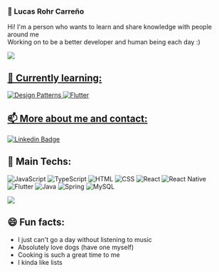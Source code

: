 ### :robot: Lucas Rohr Carreño

Hi! I'm a person who wants to learn and share knowledge with people around me<br>
Working on to be a better developer and human being each day :)

<div>
  <a href="https://github.com/LucasRohr">
  <img src="https://github-readme-stats.vercel.app/api?username=LucasRohr&show_icons=true&theme=tokyonight&include_all_commits=true&count_private=true"/>
</div>

## 🌱 Currently learning:
![Design Patterns](https://img.shields.io/badge/-Design%20Patterns-FFDA44?style=for-the-badge&logo=textpattern&logoColor=black)
![Flutter](https://img.shields.io/badge/-Flutter-1389FD?style=for-the-badge&logo=Flutter&logoColor=white)

## 📫 More about me and contact:
[![Linkedin Badge](https://img.shields.io/badge/-LinkedIn-blue?style=for-the-badge&logo=logmein&logoColor=white&link=https://www.linkedin.com/in/lucas-carre%C3%B1o-a18204174/)](https://www.linkedin.com/in/lucas-carre%C3%B1o-a18204174/)

## 🔭 Main Techs:
![JavaScript](https://img.shields.io/badge/-Javascript-F7DF1E?style=for-the-badge&logo=JavaScript&logoColor=black)
![TypeScript](https://img.shields.io/badge/-TypeScript-235a97?style=for-the-badge&logo=TypeScript&logoColor=white)
![HTML](https://img.shields.io/badge/HTML-E34F26?style=for-the-badge&logo=html5&logoColor=white) 
![CSS](https://img.shields.io/badge/CSS-1572B6?style=for-the-badge&logo=css3&logoColor=white) 
![React](https://img.shields.io/badge/-React-61DAFB?style=for-the-badge&logo=React&logoColor=black)
![React Native](https://img.shields.io/badge/-React%20Native-61DAFB?style=for-the-badge&logo=React&logoColor=black)
![Flutter](https://img.shields.io/badge/-Flutter-1389FD?style=for-the-badge&logo=Flutter&logoColor=white)
![Java](https://img.shields.io/badge/-Java-f55742?style=for-the-badge&logo=openjdk&logoColor=white)
![Spring](https://img.shields.io/badge/-Spring-6DB33F?style=for-the-badge&logo=Spring&logoColor=white)
![MySQL](https://img.shields.io/badge/-MySQL-3f7dbf?style=for-the-badge&logo=MySQL&logoColor=white)

<img src="https://github-readme-stats.vercel.app/api/top-langs/?username=LucasRohr&theme=tokyonight&layout=compact"/>

## :smile: Fun facts:

- I just can't go a day without listening to music
- Absolutely love dogs (have one myself)
- Cooking is such a great time to me
- I kinda like lists
